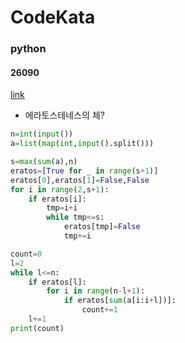 # CodeKata
### python
#### 26090
[link](https://www.acmicpc.net/problem/26090)
- 에라토스테네스의 체?

```python
n=int(input())
a=list(map(int,input().split()))

s=max(sum(a),n)
eratos=[True for _ in range(s+1)]
eratos[0],eratos[1]=False,False
for i in range(2,s+1):
    if eratos[i]: 
        tmp=i+i
        while tmp<=s:
            eratos[tmp]=False
            tmp+=i

count=0
l=2
while l<=n:
    if eratos[l]:
        for i in range(n-l+1):
            if eratos[sum(a[i:i+l])]:
                count+=1
    l+=1
print(count)
```
